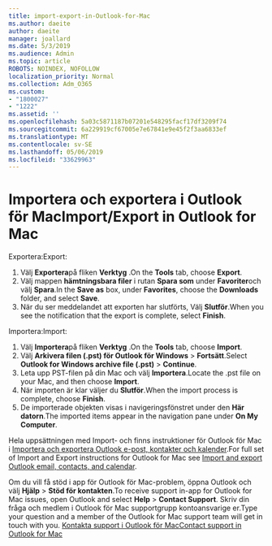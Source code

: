 ```yaml
---
title: import-export-in-Outlook-for-Mac
ms.author: daeite
author: daeite
manager: joallard
ms.date: 5/3/2019
ms.audience: Admin
ms.topic: article
ROBOTS: NOINDEX, NOFOLLOW
localization_priority: Normal
ms.collection: Adm_O365
ms.custom:
- "1800027"
- "1222"
ms.assetid: ''
ms.openlocfilehash: 5a03c5871187b07201e548295facf17df3209f74
ms.sourcegitcommit: 6a229919cf67005e7e67841e9e45f2f3aa6833ef
ms.translationtype: MT
ms.contentlocale: sv-SE
ms.lasthandoff: 05/06/2019
ms.locfileid: "33629963"
---
```

# <a name="importexport-in-outlook-for-mac"></a><span data-ttu-id="09bc0-102">Importera och exportera i Outlook för Mac</span><span class="sxs-lookup"><span data-stu-id="09bc0-102">Import/Export in Outlook for Mac</span></span> 

<span data-ttu-id="09bc0-103">Exportera:</span><span class="sxs-lookup"><span data-stu-id="09bc0-103">Export:</span></span>
1. <span data-ttu-id="09bc0-104">Välj **Exportera**på fliken **Verktyg** .</span><span class="sxs-lookup"><span data-stu-id="09bc0-104">On the **Tools** tab, choose **Export**.</span></span>
2. <span data-ttu-id="09bc0-105">Välj mappen **hämtningsbara filer** i rutan **Spara som** under **Favoriter**och välj **Spara**.</span><span class="sxs-lookup"><span data-stu-id="09bc0-105">In the **Save as** box, under **Favorites**, choose the **Downloads** folder, and select **Save**.</span></span>
3. <span data-ttu-id="09bc0-106">När du ser meddelandet att exporten har slutförts, Välj **Slutför**.</span><span class="sxs-lookup"><span data-stu-id="09bc0-106">When you see the notification that the export is complete, select **Finish**.</span></span>

<span data-ttu-id="09bc0-107">Importera:</span><span class="sxs-lookup"><span data-stu-id="09bc0-107">Import:</span></span>
1. <span data-ttu-id="09bc0-108">Välj **Importera**på fliken **Verktyg** .</span><span class="sxs-lookup"><span data-stu-id="09bc0-108">On the **Tools** tab, choose **Import**.</span></span>
2. <span data-ttu-id="09bc0-109">Välj **Arkivera filen (.pst) för Outlook för Windows** > **Fortsätt**.</span><span class="sxs-lookup"><span data-stu-id="09bc0-109">Select **Outlook for Windows archive file (.pst)** > **Continue**.</span></span>
3. <span data-ttu-id="09bc0-110">Leta upp PST-filen på din Mac och välj **Importera**.</span><span class="sxs-lookup"><span data-stu-id="09bc0-110">Locate the .pst file on your Mac, and then choose **Import**.</span></span>
4. <span data-ttu-id="09bc0-111">När importen är klar väljer du **Slutför**.</span><span class="sxs-lookup"><span data-stu-id="09bc0-111">When the import process is complete, choose **Finish**.</span></span>
5. <span data-ttu-id="09bc0-112">De importerade objekten visas i navigeringsfönstret under den **Här datorn**.</span><span class="sxs-lookup"><span data-stu-id="09bc0-112">The imported items appear in the navigation pane under **On My Computer**.</span></span>

<span data-ttu-id="09bc0-113">Hela uppsättningen med Import- och finns instruktioner för Outlook för Mac i [Importera och exportera Outlook e-post, kontakter och kalender](https://support.office.com/article/92577192-3881-4502-b79d-c3bbada6c8ef#ID0EAACAAA=Mac).</span><span class="sxs-lookup"><span data-stu-id="09bc0-113">For full set of Import and Export instructions for Outlook for Mac see [Import and export Outlook email, contacts, and calendar](https://support.office.com/article/92577192-3881-4502-b79d-c3bbada6c8ef#ID0EAACAAA=Mac).</span></span> 

<span data-ttu-id="09bc0-114">Om du vill få stöd i app för Outlook för Mac-problem, öppna Outlook och välj **Hjälp** > **Stöd för kontakten**.</span><span class="sxs-lookup"><span data-stu-id="09bc0-114">To receive support in-app for Outlook for Mac issues, open Outlook and select **Help** > **Contact Support**.</span></span> <span data-ttu-id="09bc0-115">Skriv din fråga och medlem i Outlook för Mac supportgrupp kontoansvarige er.</span><span class="sxs-lookup"><span data-stu-id="09bc0-115">Type your question and a member of the Outlook for Mac support team will get in touch with you.</span></span> [<span data-ttu-id="09bc0-116">Kontakta support i Outlook för Mac</span><span class="sxs-lookup"><span data-stu-id="09bc0-116">Contact support in Outlook for Mac</span></span>](https://go.microsoft.com/fwlink/?linkid=2002400&clcid=0x409)